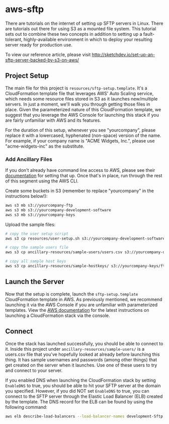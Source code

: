 # aws-sftp
There are tutorials on the internet of setting up SFTP servers in Linux. There are tutorials out there for using S3 as a mounted file system. This tutorial sets out to combine these two concepts in addition to setting up a fault-tolerant, highly-available environment in which to deploy your resulting server ready for production use.

To view our reference article, please visit http://sketchdev.io/set-up-an-sftp-server-backed-by-s3-on-aws/

## Project Setup ##
The main file for this project is `resources/sftp-setup.template`. It's a CloudFormation template file that leverages AWS' Auto Scaling service, which needs some resource files stored in S3 as it launches new/multiple servers. In just a moment, we'll walk you through getting those files in place. Given the parameterized nature of this CloudFormation template, we suggest that you leverage the AWS Console for launching this stack if you are fairly unfamiliar with AWS and its features.

For the duration of this setup, whenever you see "yourcompany", please replace it with a lowercased, hyphenated (non-space) version of the name. For example, if your company name is "ACME Widgets, Inc.", please use "acme-widgets-inc" as the substitute.

### Add Ancillary Files ###
If you don't already have command line access to AWS, please see their [documentation](https://docs.aws.amazon.com/cli/latest/userguide/cli-chap-getting-started.html) for setting that up. Once that's in place, run through the rest of this segment using the AWS CLI.

Create some buckets in S3 (remember to replace "yourcompany" in the instructions below!):

```bash
aws s3 mb s3://yourcompany-ftp
aws s3 mb s3://yourcompany-development-software
aws s3 mb s3://yourcompany-keys
```

Upload the sample files:

```bash
# copy the user setup script
aws s3 cp resources/user-setup.sh s3://yourcompany-development-software/ftp/

# copy the sample users file
aws s3 cp ancillary-resources/sample-users/users.csv s3://yourcompany-development-software/ftp/

# copy all sample host keys
aws s3 cp ancillary-resources/sample-hostkeys/ s3://yourcompany-keys/ftp/ --recursive
```

## Launch the Server ##
Now that the setup is complete, launch the `sftp-setup.template` CloudFormation template in AWS. As previously mentioned, we recommend launching it via the AWS Console if you are unfamiliar with parameterized templates. View the [AWS documentation](https://docs.aws.amazon.com/AWSCloudFormation/latest/UserGuide/cfn-console-create-stack.html) for the latest instructions on launching a CloudFormation stack via the console.

## Connect ##
Once the stack has launched successfully, you should be able to connect to it. Inside this project under `ancillary-resources/sample-users/` is a users.csv file that you've hopefully looked at already before launching this thing. It has sample usernames and passwords (among other things) that get created on the server when it launches. Use one of these users to try and connect to your server.

If you enabled DNS when launching the CloudFormation stack by setting `EnableDNS` to true, you should be able to hit your SFTP server at the domain you specified. However, if you did NOT set `EnableDNS` to true, you can connect to the SFTP server through the Elastic Load Balancer (ELB) created by the template. The DNS record for the ELB can be found by using the following command:

```bash
aws elb describe-load-balancers --load-balancer-names development-Sftp --query 'LoadBalancerDescriptions[*].{SftpDns:DNSName}' --output text
```
